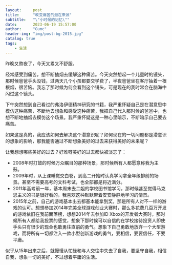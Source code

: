```yaml
---
layout:     post
title:      "改变痛苦的潜在来源"
subtitle:   "\"小时候的记忆\""
date:       2023-06-19 15:57:00
author:     "Gumc"
header-img: "img/post-bg-2015.jpg"
catalog: true
tags:
    - 生活
---
```

昨晚又熬夜了，今天又累又不舒服。

经常感受到痛苦，想不断抽烟去缓解这种痛苦。今天突然想起一个儿童时的镜头，那时候爸爸手头没钱，过两天几个小孩都要交学费了，半夜爸爸坐在客厅抽着一根根烟，很苦恼。我忘了那时候为何会看到这个镜头，可是现在的我时常会在脑海中闪过这个镜头。

下午突然想到自己看过的弗洛伊德精神研究的书籍，我严重怀疑自己是在潜意思中模仿这种痛苦，不断地去想象和感受这种痛苦，我把自己代入那时候的爸爸中，也想不断地抽烟去模仿这个场景。我严重怀疑这是一种心里暗示，不断暗示自己要去痛苦。

如果这是真的，我应该如何去解决这个潜意识呢？如何现在的一切问题都是潜意识的想象的影响，那我能否通过不断想象美好的过去来获得美好的未来呢？

让我想想哪些美好的过去？好难呀美好的过去都快被淡忘了：

* 2008年时打鼓的时候万众瞩目的那种场景，那时候所有人都愿意称我为主鼓。
* 2009年时，从上课睡觉交白卷，到高二开始时认真学习拿全年级排前的场景。甚至不需要高考的文科考试，也全部都是将近满分。
* 2011年高考前一年，基本周末去二姐的学校图书馆学习，那时候甚至觉得马克思主义的书是很好看的，我喜欢这种默默带着安安静静地学习的情景。
* 2015年之前，自己的游戏基本出去都基本能拿到奖，那是所有人对不一样的游戏的认可。想想参加2014年完美全球游戏创业大赛时，那么多花费几百万开发的游戏依旧在我前面落榜，想想2014年去参加ID Xbox的开发者大赛时，那时候所有人都给我投票的感觉，想象下那时候可以自信的在学校接待投资人即使手头只有很少的现金也敢勇往直前的勇气。想象下自己勇敢地放弃一个大型游戏，而将所有一切都注入一款小型创新游戏的勇气，要相信，要要信任，不要平庸。

似乎从15年出来之后，就慢慢从忙碌和与人交往中失去了自我，要坚守自我，相信自我，想象一切的美好，不过想着平庸的生活。
